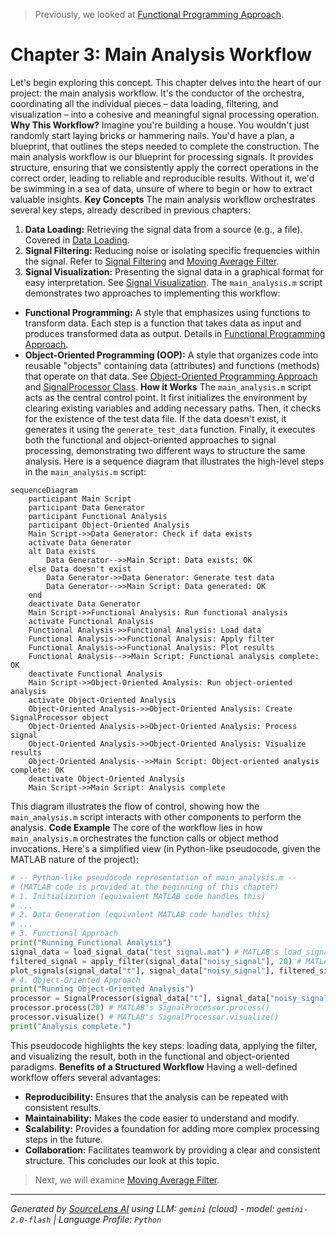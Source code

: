 > Previously, we looked at [Functional Programming Approach](02_functional-programming-approach.md).

# Chapter 3: Main Analysis Workflow
Let's begin exploring this concept. This chapter delves into the heart of our project: the main analysis workflow. It's the conductor of the orchestra, coordinating all the individual pieces – data loading, filtering, and visualization – into a cohesive and meaningful signal processing operation.
**Why This Workflow?**
Imagine you're building a house. You wouldn't just randomly start laying bricks or hammering nails. You'd have a plan, a blueprint, that outlines the steps needed to complete the construction. The main analysis workflow is our blueprint for processing signals. It provides structure, ensuring that we consistently apply the correct operations in the correct order, leading to reliable and reproducible results. Without it, we'd be swimming in a sea of data, unsure of where to begin or how to extract valuable insights.
**Key Concepts**
The main analysis workflow orchestrates several key steps, already described in previous chapters:
1.  **Data Loading:** Retrieving the signal data from a source (e.g., a file). Covered in [Data Loading](01_data-loading.md).
2.  **Signal Filtering:** Reducing noise or isolating specific frequencies within the signal. Refer to [Signal Filtering](02_signal-filtering.md) and [Moving Average Filter](03_moving-average-filter.md).
3.  **Signal Visualization:** Presenting the signal data in a graphical format for easy interpretation. See [Signal Visualization](04_signal-visualization.md).
The `main_analysis.m` script demonstrates two approaches to implementing this workflow:
*   **Functional Programming:** A style that emphasizes using functions to transform data. Each step is a function that takes data as input and produces transformed data as output. Details in [Functional Programming Approach](05_functional-programming-approach.md).
*   **Object-Oriented Programming (OOP):** A style that organizes code into reusable "objects" containing data (attributes) and functions (methods) that operate on that data. See [Object-Oriented Programming Approach](06_object-oriented-programming-approach.md) and [SignalProcessor Class](07_signalprocessor-class.md).
**How it Works**
The `main_analysis.m` script acts as the central control point. It first initializes the environment by clearing existing variables and adding necessary paths. Then, it checks for the existence of the test data file. If the data doesn't exist, it generates it using the `generate_test_data` function. Finally, it executes both the functional and object-oriented approaches to signal processing, demonstrating two different ways to structure the same analysis.
Here is a sequence diagram that illustrates the high-level steps in the `main_analysis.m` script:
```mermaid
sequenceDiagram
    participant Main Script
    participant Data Generator
    participant Functional Analysis
    participant Object-Oriented Analysis
    Main Script->>Data Generator: Check if data exists
    activate Data Generator
    alt Data exists
        Data Generator-->>Main Script: Data exists: OK
    else Data doesn't exist
        Data Generator->>Data Generator: Generate test data
        Data Generator-->>Main Script: Data generated: OK
    end
    deactivate Data Generator
    Main Script->>Functional Analysis: Run functional analysis
    activate Functional Analysis
    Functional Analysis->>Functional Analysis: Load data
    Functional Analysis->>Functional Analysis: Apply filter
    Functional Analysis->>Functional Analysis: Plot results
    Functional Analysis-->>Main Script: Functional analysis complete: OK
    deactivate Functional Analysis
    Main Script->>Object-Oriented Analysis: Run object-oriented analysis
    activate Object-Oriented Analysis
    Object-Oriented Analysis->>Object-Oriented Analysis: Create SignalProcessor object
    Object-Oriented Analysis->>Object-Oriented Analysis: Process signal
    Object-Oriented Analysis->>Object-Oriented Analysis: Visualize results
    Object-Oriented Analysis-->>Main Script: Object-oriented analysis complete: OK
    deactivate Object-Oriented Analysis
    Main Script->>Main Script: Analysis complete
```
This diagram illustrates the flow of control, showing how the `main_analysis.m` script interacts with other components to perform the analysis.
**Code Example**
The core of the workflow lies in how `main_analysis.m` orchestrates the function calls or object method invocations. Here's a simplified view (in Python-like pseudocode, given the MATLAB nature of the project):
```python
# -- Python-like pseudocode representation of main_analysis.m --
# (MATLAB code is provided at the beginning of this chapter)
# 1. Initialization (equivalent MATLAB code handles this)
# ...
# 2. Data Generation (equivalent MATLAB code handles this)
# ...
# 3. Functional Approach
print("Running Functional Analysis")
signal_data = load_signal_data("test_signal.mat") # MATLAB's load_signal_data
filtered_signal = apply_filter(signal_data["noisy_signal"], 20) # MATLAB's apply_filter
plot_signals(signal_data["t"], signal_data["noisy_signal"], filtered_signal, "Functional Approach") # MATLAB's plot_signals
# 4. Object-Oriented Approach
print("Running Object-Oriented Analysis")
processor = SignalProcessor(signal_data["t"], signal_data["noisy_signal"]) # MATLAB's SignalProcessor
processor.process(20) # MATLAB's SignalProcessor.process()
processor.visualize() # MATLAB's SignalProcessor.visualize()
print("Analysis complete.")
```
This pseudocode highlights the key steps: loading data, applying the filter, and visualizing the result, both in the functional and object-oriented paradigms.
**Benefits of a Structured Workflow**
Having a well-defined workflow offers several advantages:
*   **Reproducibility:** Ensures that the analysis can be repeated with consistent results.
*   **Maintainability:** Makes the code easier to understand and modify.
*   **Scalability:** Provides a foundation for adding more complex processing steps in the future.
*   **Collaboration:** Facilitates teamwork by providing a clear and consistent structure.
This concludes our look at this topic.

> Next, we will examine [Moving Average Filter](04_moving-average-filter.md).


---

*Generated by [SourceLens AI](https://github.com/openXFlow/sourceLensAI) using LLM: `gemini` (cloud) - model: `gemini-2.0-flash` | Language Profile: `Python`*